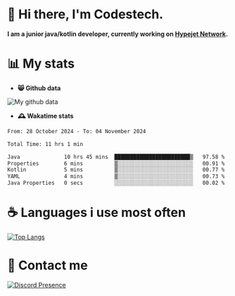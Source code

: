 # 👋 Hi there, I'm Codestech.
**I am a junior java/kotlin developer, currently working on [Hypejet Network](https://github.com/Hypejet).**

# 📊 My stats
- **😸 Github data**

![My github data](https://github-readme-stats.vercel.app/api?username=Codestech1&count_private=true&include_all_commits=true&theme=codeSTACKr)

- **🕰️ Wakatime stats**
<!--START_SECTION:waka-->

```txt
From: 28 October 2024 - To: 04 November 2024

Total Time: 11 hrs 1 min

Java              10 hrs 45 mins  ████████████████████████▒   97.58 %
Properties        6 mins          ▒░░░░░░░░░░░░░░░░░░░░░░░░   00.91 %
Kotlin            5 mins          ▒░░░░░░░░░░░░░░░░░░░░░░░░   00.77 %
YAML              4 mins          ▒░░░░░░░░░░░░░░░░░░░░░░░░   00.73 %
Java Properties   0 secs          ░░░░░░░░░░░░░░░░░░░░░░░░░   00.02 %
```

<!--END_SECTION:waka-->

# ☕ Languages i use most often
[![Top Langs](https://github-readme-stats.vercel.app/api/top-langs/?username=Codestech1&layout=compact&langs_count=8&exclude_repo=window5000.github.io&theme=codeSTACKr)](https://github.com/anuraghazra/github-readme-stats)

# 💬 Contact me
[![Discord Presence](https://lanyard.cnrad.dev/api/650718742157852740)](https://discord.com/users/650718742157852740)
</br>
